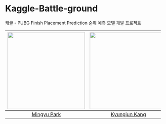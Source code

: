 # Kaggle-Battle-ground
 캐글 - PUBG Finish Placement Prediction 순위 예측 모델 개발 프로젝트

<div align=center>

|[<img src="https://user-images.githubusercontent.com/73567364/228241695-6c57056c-3a78-46c6-bf22-527a91bc74f5.png" width = "250"/></a>](https://github.com/mg4432)|[<img src="https://avatars.githubusercontent.com/u/73216281?v=4" width = "250"/></a>](https://github.com/kangjun205)|
|:--:|:--:|
|[Mingyu Park](https://github.com/mg4432/)|[Kyungjun Kang](https://github.com/kangjun205)|

</div>
